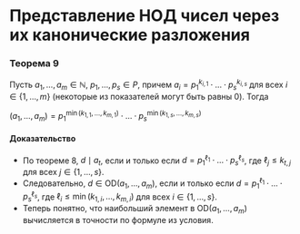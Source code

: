# Представление НОД чисел через их канонические разложения

### **Теорема 9**

Пусть $a_1, \dots, a_m \in \mathbb{N}$, $p_1, \dots, p_s \in P$, причем $a_i = p_1^{k_{i,1}} \cdot \dots \cdot p_s^{k_{i,s}}$ для всех $i \in \{1, \dots, m\}$ (некоторые из показателей могут быть равны 0). Тогда

$(a_1, \dots, a_m) = p_1^{\min(k_{1,1}, \dots, k_{m,1})} \cdot \dots \cdot p_s^{\min(k_{1,s}, \dots, k_{m,s})}$

#### **Доказательство**

+ По теореме 8, $d \mid a_t$, если и только если $d = p_1^{\ell_1} \cdot \dots \cdot p_s^{\ell_s}$, где $\ell_j \leq k_{t,j}$ для всех $j \in \{1, \dots, s\}$.
+ Следовательно, $d \in \text{OD}(a_1, \dots, a_m)$, если и только если $d = p_1^{\ell_1} \cdot \dots \cdot p_s^{\ell_s}$, где $\ell_i \leq \min(k_{1,i}, \dots, k_{m,i})$ для всех $i \in \{1, \dots, s\}$.
+ Теперь понятно, что наибольший элемент в $\text{OD}(a_1, \dots, a_m)$ вычисляется в точности по формуле из условия.
